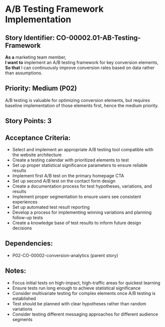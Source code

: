 # A/B Testing Framework Implementation

## Story Identifier: CO-00002.01-AB-Testing-Framework

**As a** marketing team member,  
**I want to** implement an A/B testing framework for key conversion elements,  
**So that** I can continuously improve conversion rates based on data rather than assumptions.

## Priority: Medium (P02)
A/B testing is valuable for optimizing conversion elements, but requires baseline implementation of those elements first, hence the medium priority.

## Story Points: 3

## Acceptance Criteria:
- Select and implement an appropriate A/B testing tool compatible with the website architecture
- Create a testing calendar with prioritized elements to test
- Set up proper statistical significance parameters to ensure reliable results
- Implement first A/B test on the primary homepage CTA
- Set up second A/B test on the contact form design
- Create a documentation process for test hypotheses, variations, and results
- Implement proper segmentation to ensure users see consistent experiences
- Set up automated test result reporting
- Develop a process for implementing winning variations and planning follow-up tests
- Create a knowledge base of test results to inform future design decisions

## Dependencies:
- P02-CO-00002-conversion-analytics (parent story)

## Notes:
- Focus initial tests on high-impact, high-traffic areas for quickest learning
- Ensure tests run long enough to achieve statistical significance
- Consider multivariate testing for complex elements once A/B testing is established
- Test should be planned with clear hypotheses rather than random variations
- Consider testing different messaging approaches for different audience segments
